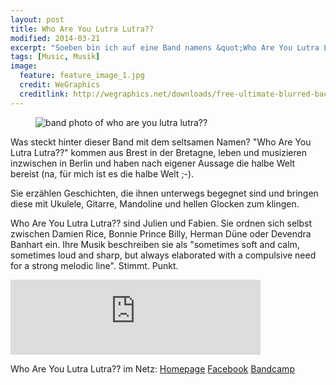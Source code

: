```yaml
---
layout: post
title: Who Are You Lutra Lutra??
modified: 2014-03-21
excerpt: "Soeben bin ich auf eine Band namens &quot;Who Are You Lutra Lutra??&quot; gestoßen, die etwas spröde aber sehr schöne Musik machen."
tags: [Music, Musik]
image:
  feature: feature_image_1.jpg
  credit: WeGraphics
  creditlink: http://wegraphics.net/downloads/free-ultimate-blurred-background-pack/
---
```


<figure>
  <img src="{{ site.url }}/images/lutralutra.jpg" alt="band photo of who are you lutra lutra??">
</figure>

Was steckt hinter dieser Band mit dem seltsamen Namen? &quot;Who Are You Lutra Lutra??&quot; kommen aus Brest in der Bretagne, leben und musizieren inzwischen in Berlin und haben nach eigener Aussage die halbe Welt bereist (na, für mich ist es die halbe Welt ;-).

Sie erzählen Geschichten, die ihnen unterwegs begegnet sind und bringen diese mit Ukulele, Gitarre, Mandoline und hellen Glocken zum klingen.

Who Are You Lutra Lutra??  sind Julien und Fabien. Sie ordnen sich selbst zwischen Damien Rice, Bonnie Prince Billy, Herman Düne oder Devendra Banhart ein. Ihre Musik beschreiben sie als &quot;sometimes soft and calm, sometimes loud and sharp, but always elaborated with a compulsive need for a strong melodic line&quot;. Stimmt. Punkt.

<p><iframe style="border: 0; width: 400px; height: 120px;" src="http://bandcamp.com/EmbeddedPlayer/album=656548686/size=large/bgcol=ffffff/linkcol=333333/tracklist=false/artwork=small/transparent=true/" height="120" width="400" seamless=""></iframe></p>

Who Are You Lutra Lutra?? im Netz:
[Homepage](http://whoareyoulutralutra.tumblr.com)
[Facebook](https://www.facebook.com/whoareyoulutralutra)
[Bandcamp](http://whoareyoulutralutra.bandcamp.com)
